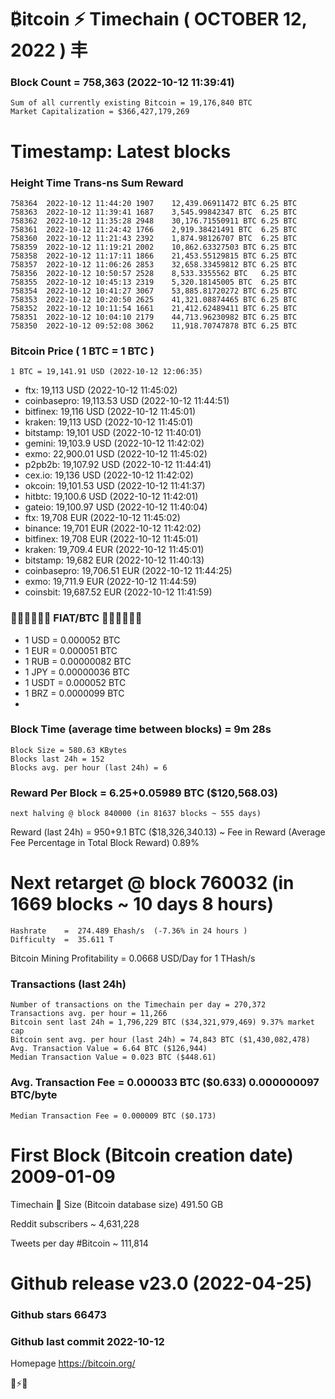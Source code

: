 # ₿itcoin ⚡ Timechain ( OCTOBER 12, 2022 ) 丰

### Block Count	= 758,363 (2022-10-12 11:39:41)
    Sum of all currently existing Bitcoin = 19,176,840 BTC
    Market Capitalization = $366,427,179,269
    
# Timestamp:  Latest blocks
### Height	Time	Trans-ns	Sum	Reward
    758364	2022-10-12 11:44:20	1907	12,439.06911472 BTC	6.25 BTC
    758363	2022-10-12 11:39:41	1687	3,545.99842347 BTC	6.25 BTC
    758362	2022-10-12 11:35:28	2948	30,176.71550911 BTC	6.25 BTC
    758361	2022-10-12 11:24:42	1766	2,919.38421491 BTC	6.25 BTC
    758360	2022-10-12 11:21:43	2392	1,874.98126707 BTC	6.25 BTC
    758359	2022-10-12 11:19:21	2002	10,862.63327503 BTC	6.25 BTC
    758358	2022-10-12 11:17:11	1866	21,453.55129815 BTC	6.25 BTC
    758357	2022-10-12 11:06:26	2853	32,658.33459812 BTC	6.25 BTC
    758356	2022-10-12 10:50:57	2528	8,533.3355562 BTC	6.25 BTC
    758355	2022-10-12 10:45:13	2319	5,320.18145005 BTC	6.25 BTC
    758354	2022-10-12 10:41:27	3067	53,885.81720272 BTC	6.25 BTC
    758353	2022-10-12 10:20:50	2625	41,321.08874465 BTC	6.25 BTC
    758352	2022-10-12 10:11:54	1661	21,412.62489411 BTC	6.25 BTC
    758351	2022-10-12 10:04:10	2179	44,713.96230982 BTC	6.25 BTC
    758350	2022-10-12 09:52:08	3062	11,918.70747878 BTC	6.25 BTC

### Bitcoin Price ( 1 BTC = 1 BTC )
	1 BTC = 19,141.91 USD (2022-10-12 12:06:35)
- ftx: 19,113 USD (2022-10-12 11:45:02)
- coinbasepro: 19,113.53 USD (2022-10-12 11:44:51)
- bitfinex: 19,116 USD (2022-10-12 11:45:01)
- kraken: 19,113 USD (2022-10-12 11:45:01)
- bitstamp: 19,101 USD (2022-10-12 11:40:01)
- gemini: 19,103.9 USD (2022-10-12 11:42:02)
- exmo: 22,900.01 USD (2022-10-12 11:45:02)
- p2pb2b: 19,107.92 USD (2022-10-12 11:44:41)
- cex.io: 19,136 USD (2022-10-12 11:42:02)
- okcoin: 19,101.53 USD (2022-10-12 11:41:37)
- hitbtc: 19,100.6 USD (2022-10-12 11:42:01)
- gateio: 19,100.97 USD (2022-10-12 11:40:04)
- ftx: 19,708 EUR (2022-10-12 11:45:02)
- binance: 19,701 EUR (2022-10-12 11:42:02)
- bitfinex: 19,708 EUR (2022-10-12 11:45:01)
- kraken: 19,709.4 EUR (2022-10-12 11:45:01)
- bitstamp: 19,682 EUR (2022-10-12 11:40:13)
- coinbasepro: 19,706.51 EUR (2022-10-12 11:44:25)
- exmo: 19,711.9 EUR (2022-10-12 11:44:59)
- coinsbit: 19,687.52 EUR (2022-10-12 11:41:59)
###  💱💶💵💷💴💱 FIAT/BTC 💱💴💷💵💶💱
- 1 USD = 0.000052 BTC
- 1 EUR = 0.000051 BTC
- 1 RUB = 0.00000082 BTC
- 1 JPY = 0.00000036 BTC
- 1 USDT = 0.000052 BTC
- 1 BRZ = 0.0000099 BTC
- 
### Block Time (average time between blocks)	= 9m 28s
    Block Size = 580.63 KBytes
    Blocks last 24h = 152
    Blocks avg. per hour (last 24h) = 6
### Reward Per Block	= 6.25+0.05989 BTC ($120,568.03) 
    next halving @ block 840000 (in 81637 blocks ~ 555 days)
Reward (last 24h)	= 950+9.1 BTC ($18,326,340.13) ~ Fee in Reward (Average Fee Percentage in Total Block Reward)	0.89%
# Next retarget @ block 760032 (in 1669 blocks ~ 10 days 8 hours)
    Hashrate    =  274.489 Ehash/s  (-7.36% in 24 hours )
    Difficulty  =  35.611 T 
Bitcoin Mining Profitability	= 0.0668 USD/Day for 1 THash/s
### Transactions (last 24h)
    Number of transactions on the Timechain per day = 270,372
    Transactions avg. per hour = 11,266
    Bitcoin sent last 24h = 1,796,229 BTC ($34,321,979,469) 9.37% market cap
    Bitcoin sent avg. per hour (last 24h) = 74,843 BTC ($1,430,082,478)
    Avg. Transaction Value = 6.64 BTC ($126,944)
    Median Transaction Value = 0.023 BTC ($448.61)
### Avg. Transaction Fee = 0.000033 BTC ($0.633) 0.000000097 BTC/byte
    Median Transaction Fee = 0.000009 BTC ($0.173)
    
# First Block (Bitcoin creation date)	2009-01-09
Timechain 🪩 Size (Bitcoin database size)	491.50 GB

Reddit subscribers	~  4,631,228

Tweets per day #Bitcoin	~  111,814
# Github release	v23.0 (2022-04-25)
### Github stars	66473
### Github last commit	2022-10-12

Homepage	https://bitcoin.org/

💙⚡💜
